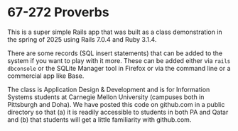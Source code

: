 # 67-272 Proverbs

This is a super simple Rails app that was built as a class demonstration in the spring of 2025 using Rails 7.0.4 and Ruby 3.1.4.

There are some records (SQL insert statements) that can be added to the system if you want to play with it more. These can be added either via `rails dbconsole` or the SQLite Manager tool in Firefox or via the command line or a commercial app like Base.

The class is Application Design & Development and is for Information Systems students at Carnegie Mellon University (campuses both in Pittsburgh and Doha). We have posted this code on github.com in a public directory so that (a) it is readily accessible to students in both PA and Qatar and (b) that students will get a little familiarity with github.com.